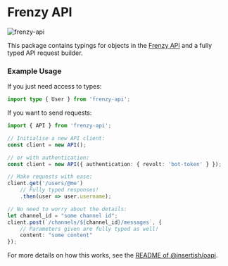 # Frenzy API

![frenzy-api](https://img.shields.io/npm/v/revolt-api)

This package contains typings for objects in the [Frenzy API](https://github.com/frenzycoms/backend) and a fully typed API request builder.

### Example Usage

If you just need access to types:

```typescript
import type { User } from 'frenzy-api';
```

If you want to send requests:

```typescript
import { API } from 'frenzy-api';

// Initialise a new API client:
const client = new API();

// or with authentication:
const client = new API({ authentication: { revolt: 'bot-token' } });

// Make requests with ease:
client.get('/users/@me')
    // Fully typed responses!
    .then(user => user.username);

// No need to worry about the details:
let channel_id = "some channel id";
client.post(`/channels/${channel_id}/messages`, {
    // Parameters given are fully typed as well!
    content: "some content"
});
```

For more details on how this works, see the [README of @insertish/oapi](https://github.com/insertish/oapi#example).
